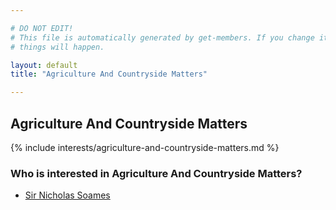 ```yaml
---

# DO NOT EDIT!
# This file is automatically generated by get-members. If you change it, bad
# things will happen.

layout: default
title: "Agriculture And Countryside Matters"

---
```


## Agriculture And Countryside Matters

{% include interests/agriculture-and-countryside-matters.md %}

### Who is interested in Agriculture And Countryside Matters?


* [Sir Nicholas Soames](/members/sir-nicholas-soames.html)
